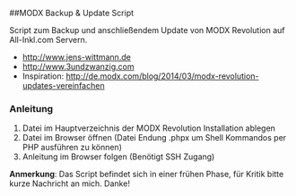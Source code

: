 ##MODX Backup & Update Script

Script zum Backup und anschließendem Update von MODX Revolution auf All-Inkl.com Servern.

* <http://www.jens-wittmann.de>
* <http://www.3undzwanzig.com>
* Inspiration: <http://de.modx.com/blog/2014/03/modx-revolution-updates-vereinfachen>

### Anleitung

1. Datei im Hauptverzeichnis der MODX Revolution Installation ablegen
2. Datei im Browser öffnen (Datei Endung .phpx um Shell Kommandos per PHP ausführen zu können)
3. Anleitung im Browser folgen (Benötigt SSH Zugang)

**Anmerkung**: Das Script befindet sich in einer frühen Phase, für Kritik bitte kurze Nachricht an mich. Danke!
